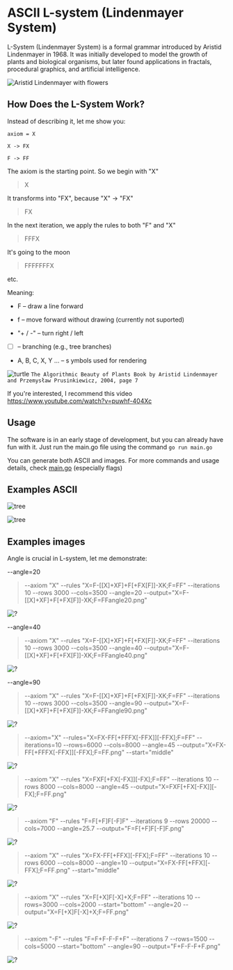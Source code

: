 # ASCII L-system (Lindenmayer System)

L-System (Lindenmayer System) is a formal grammar introduced by Aristid Lindenmayer in 1968. It was initially developed to model the growth of plants and biological organisms, but later found applications in fractals, procedural graphics, and artificial intelligence.

![Aristid Lindenmayer with flowers](https://cage.ugent.be/~bh/L-systemen/Lindenmayer.jpg)

## How Does the L-System Work?

Instead of describing it, let me show you:

`axiom = X`

`X -> FX`

`F -> FF`

The axiom is the starting point. So we begin with "X"

> X

It transforms into "FX", because "X" → "FX"

> FX

In the next iteration, we apply the rules to both "F" and "X"

> FFFX

It's going to the moon

> FFFFFFFX

etc.

Meaning:

- F – draw a line forward

- f – move forward without drawing (currently not suported)

- "+ / -" – turn right / left

- [ ] – branching (e.g., tree branches)

- A, B, C, X, Y ... – s ymbols used for rendering

![turtle](examples/turtle.png)
`The Algorithmic Beauty of Plants
Book by Aristid Lindenmayer and Przemysław Prusinkiewicz, 2004, page 7`

If you're interested, I recommend this video https://www.youtube.com/watch?v=puwhf-404Xc

## Usage

The software is in an early stage of development, but you can already have fun with it. Just run the main.go file using the command `go run main.go`

You can generate both ASCII and images. For more commands and usage details, check [main.go](main.go) (especially flags)

## Examples ASCII

![tree](examples/tree1.png)

![tree](examples/tree2.png)

## Examples images

Angle is crucial in L-system, let me demonstrate:

--angle=20

> --axiom "X" --rules "X=F-[[X]+XF]+F[+FX[F]]-XK;F=FF" --iterations 10 --rows 3000 --cols=3500 --angle=20 --output="X=F-[[X]+XF]+F[+FX[F]]-XK;F=FFangle20.png"

![?](examples/X=F-[[X]+XF]+F[+FX[F]]-XK;F=FFangle20.png)

--angle=40

> --axiom "X" --rules "X=F-[[X]+XF]+F[+FX[F]]-XK;F=FF" --iterations 10 --rows 3000 --cols=3500 --angle=40 --output="X=F-[[X]+XF]+F[+FX[F]]-XK;F=FFangle40.png"

![?](examples/X=F-[[X]+XF]+F[+FX[F]]-XK;F=FFangle40.png)

--angle=90

> --axiom "X" --rules "X=F-[[X]+XF]+F[+FX[F]]-XK;F=FF" --iterations 10 --rows 3000 --cols=3500 --angle=90 --output="X=F-[[X]+XF]+F[+FX[F]]-XK;F=FFangle90.png"

![?](examples/X=F-[[X]+XF]+F[+FX[F]]-XK;F=FFangle90.png)


> --axiom="X" --rules="X=FX-FF[+FFFX[-FFX]][-FFX];F=FF" --iterations=10 --rows=6000 --cols=8000 --angle=45 --output="X=FX-FF[+FFFX[-FFX]][-FFX];F=FF.png" --start="middle"

![?](examples/X=FX-FF[+FFFX[-FFX]][-FFX];F=FF.png)

> --axiom "X" --rules "X=FXF[+FX[-FX]][-FX];F=FF" --iterations 10 --rows 8000 --cols=8000 --angle=45 --output="X=FXF[+FX[-FX]][-FX];F=FF.png" 

![?](examples/X=FXF[+FX[-FX]][-FX];F=FF.png)

> --axiom "F" --rules "F=F[+F]F[-F]F" --iterations 9 --rows 20000 --cols=7000 --angle=25.7 --output="F=F[+F]F[-F]F.png"

![?](examples/F=F[+F]F[-F]F.png)

> --axiom "X" --rules "X=FX-FF[+FFX][-FFX];F=FF" --iterations 10 --rows 6000 --cols=8000 --angle=10 --output="X=FX-FF[+FFX][-FFX];F=FF.png" --start="middle"

![?](examples/X=FX-FF[+FFX][-FFX];F=FF.png)

> --axiom "X" --rules "X=F[+X]F[-X]+X;F=FF" --iterations 10 --rows=3000 --cols=2000 --start="bottom" --angle=20 --output="X=F[+X]F[-X]+X;F=FF.png"

![?](examples/X=F[+X]F[-X]+X;F=FF.png)

> --axiom "-F" --rules "F=F+F-F-F+F" --iterations 7 --rows=1500 --cols=5000 --start="bottom" --angle=90 --output="F+F-F-F+F.png" 

![?](examples/F+F-F-F+F.png)
